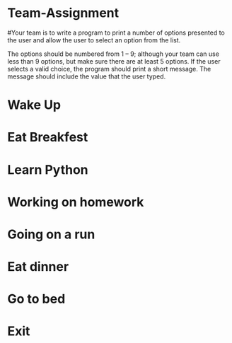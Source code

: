 # Team-Assignment

#Your team is to write a program to print a number of options presented to the user and allow the user to select an option from the list.

The options should be numbered from 1 – 9; although your team can use less than 9 options, but make sure there are at least 5 options. If the user selects a valid choice, the program should print a short message. The message should include the value that the user typed.


# Wake Up

# Eat Breakfest

# Learn Python

# Working on homework

# Going on a run

# Eat dinner 

# Go to bed

# Exit
